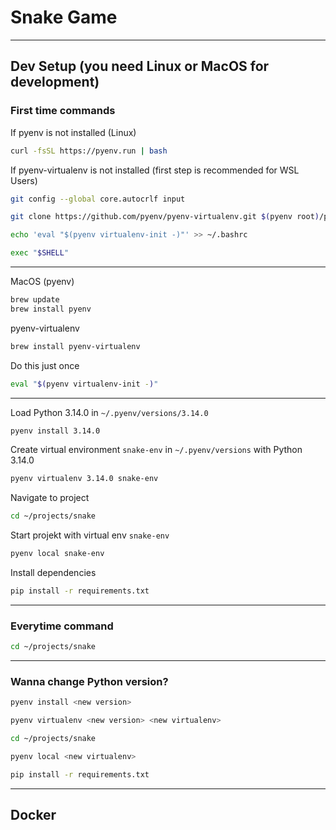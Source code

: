 # Snake Game

---

## Dev Setup (you need Linux or MacOS for development)

### First time commands

If pyenv is not installed (Linux)

```bash
curl -fsSL https://pyenv.run | bash
```

If pyenv-virtualenv is not installed (first step is recommended for WSL Users)

```bash
git config --global core.autocrlf input
```

```bash
git clone https://github.com/pyenv/pyenv-virtualenv.git $(pyenv root)/plugins/pyenv-virtualenv
```

```bash
echo 'eval "$(pyenv virtualenv-init -)"' >> ~/.bashrc
```

```bash
exec "$SHELL"
```

---

MacOS (pyenv)

```bash
brew update
brew install pyenv
```

pyenv-virtualenv

```bash
brew install pyenv-virtualenv
```

Do this just once

```bash
eval "$(pyenv virtualenv-init -)"
```

---

Load Python 3.14.0 in `~/.pyenv/versions/3.14.0`

```bash
pyenv install 3.14.0
```

Create virtual environment `snake-env` in `~/.pyenv/versions` with Python 3.14.0

```bash
pyenv virtualenv 3.14.0 snake-env
```

Navigate to project

```bash
cd ~/projects/snake
```

Start projekt with virtual env `snake-env`

```bash
pyenv local snake-env
```

Install dependencies

```bash
pip install -r requirements.txt
```

---

### Everytime command

```bash
cd ~/projects/snake
```

---

### Wanna change Python version?

```bash
pyenv install <new version>
```

```bash
pyenv virtualenv <new version> <new virtualenv>
```

```bash
cd ~/projects/snake
```

```bash
pyenv local <new virtualenv>
```

```bash
pip install -r requirements.txt
```

---

## Docker

